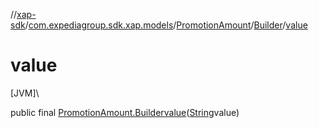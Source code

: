 //[xap-sdk](../../../../index.md)/[com.expediagroup.sdk.xap.models](../../index.md)/[PromotionAmount](../index.md)/[Builder](index.md)/[value](value.md)

# value

[JVM]\

public final [PromotionAmount.Builder](index.md)[value](value.md)([String](https://docs.oracle.com/javase/8/docs/api/java/lang/String.html)value)
